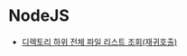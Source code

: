 ﻿# NodeJS
- [디렉토리 하위 전체 파일 리스트 조회(재귀호출)](https://github.com/che-free/dev-note/blob/main/NodeJS/%EB%94%94%EB%A0%89%ED%86%A0%EB%A6%AC%20%ED%95%98%EC%9C%84%20%EC%A0%84%EC%B2%B4%20%ED%8C%8C%EC%9D%BC%20%EB%A6%AC%EC%8A%A4%ED%8A%B8%20%EC%A1%B0%ED%9A%8C(%EC%9E%AC%EA%B7%80%ED%98%B8%EC%B6%9C).md)

